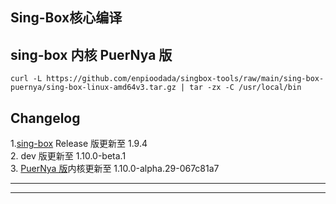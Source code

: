## Sing-Box核心编译

## sing-box 内核 PuerNya 版
``` curl -L https://github.com/enpioodada/singbox-tools/raw/main/sing-box-puernya/sing-box-linux-amd64v3.tar.gz | tar -zx -C /usr/local/bin ```
## Changelog <br/>
1.[sing-box](https://github.com/SagerNet/sing-box) Release 版更新至 1.9.4 <br/>2. dev 版更新至 1.10.0-beta.1 <br/>3. [PuerNya 版](https://github.com/PuerNya/sing-box/tree/building)内核更新至 1.10.0-alpha.29-067c81a7

---



---

